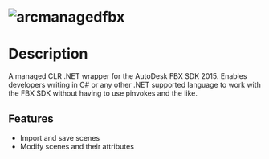 ![arcmanagedfbx](http://i.imgur.com/br4KwNr.png)
====
# Description
A managed CLR .NET wrapper for the AutoDesk FBX SDK 2015. Enables developers writing in C# or any other .NET supported language to work with the FBX SDK without having to use pinvokes and the like.

## Features
* Import and save scenes
* Modify scenes and their attributes

